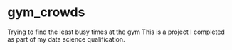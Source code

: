 # gym_crowds
Trying to find the least busy times at the gym
This is a project I completed as part of my data science qualification. 

